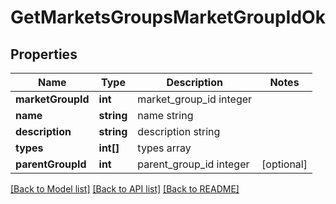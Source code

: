 # GetMarketsGroupsMarketGroupIdOk

## Properties
Name | Type | Description | Notes
------------ | ------------- | ------------- | -------------
**marketGroupId** | **int** | market_group_id integer | 
**name** | **string** | name string | 
**description** | **string** | description string | 
**types** | **int[]** | types array | 
**parentGroupId** | **int** | parent_group_id integer | [optional] 

[[Back to Model list]](../README.md#documentation-for-models) [[Back to API list]](../README.md#documentation-for-api-endpoints) [[Back to README]](../README.md)



